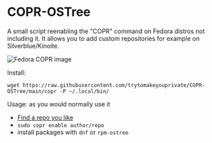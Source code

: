 # COPR-OSTree
A small script reenabling the "COPR" command on Fedora distros not including it. It allows you to add custom repositories for example on Silverblue/Kinoite.

![Fedora COPR image](https://copr.fedorainfracloud.org/static/copr_logo.png)

Install:

```
wget https://raw.githubusercontent.com/trytomakeyouprivate/COPR-OSTree/main/copr -P ~/.local/bin/
```

Usage: as you would normally use it
- [Find a repo you like](https://copr.fedorainfracloud.org/coprs/)
- `sudo copr enable author/repo`
- install packages with `dnf` or `rpm-ostree`
